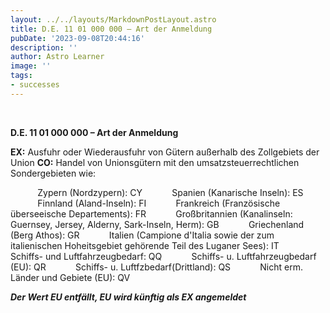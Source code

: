 ```yaml
---
layout: ../../layouts/MarkdownPostLayout.astro
title: D.E. 11 01 000 000 – Art der Anmeldung
pubDate: '2023-09-08T20:44:16'
description: ''
author: Astro Learner
image: ''
tags:
- successes
---
```


 

**D.E. 11 01 000 000 – Art der Anmeldung**

**EX:** Ausfuhr oder Wiederausfuhr von Gütern außerhalb des Zollgebiets der Union
**CO:** Handel von Unionsgütern mit den umsatzsteuerrechtlichen Sondergebieten wie:

           Zypern (Nordzypern): CY
           Spanien (Kanarische Inseln): ES
           Finnland (Aland-Inseln): FI
           Frankreich (Französische überseeische Departements): FR
           Großbritannien (Kanalinseln: Guernsey, Jersey, Alderny, Sark-Inseln, Herm): GB
           Griechenland (Berg Athos): GR
           Italien (Campione d\'Italia sowie der zum italienischen Hoheitsgebiet gehörende Teil des Luganer Sees): IT
           Schiffs- und Luftfahrzeugbedarf: QQ
           Schiffs- u. Luftfahrzeugbedarf (EU): QR
           Schiffs- u. Luftfzbedarf(Drittland): QS
           Nicht erm. Länder und Gebiete (EU): QV

***Der Wert EU entfällt, EU wird künftig als EX angemeldet***